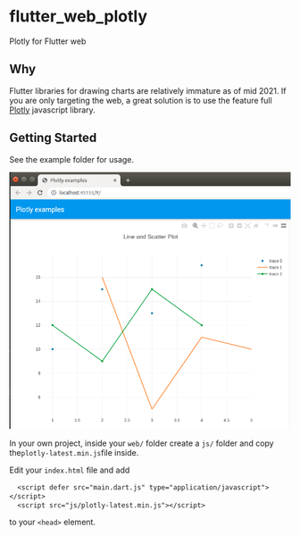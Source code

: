 # flutter_web_plotly

Plotly for Flutter web


## Why
Flutter libraries for drawing charts are relatively immature as of mid 2021.  If
you are only targeting the web, a great solution is to use the feature full
[Plotly](https://plotly.com/javascript/) javascript library.


## Getting Started

See the example folder for usage.  

![alt text](plotly_example_1.png "Example")

In your own project, inside your ```web/``` folder create a ```js/``` folder 
and copy the```plotly-latest.min.js```file inside.

Edit your ```index.html``` file and add
```
  <script defer src="main.dart.js" type="application/javascript"></script>
  <script src="js/plotly-latest.min.js"></script>
```
to your ```<head>``` element.



